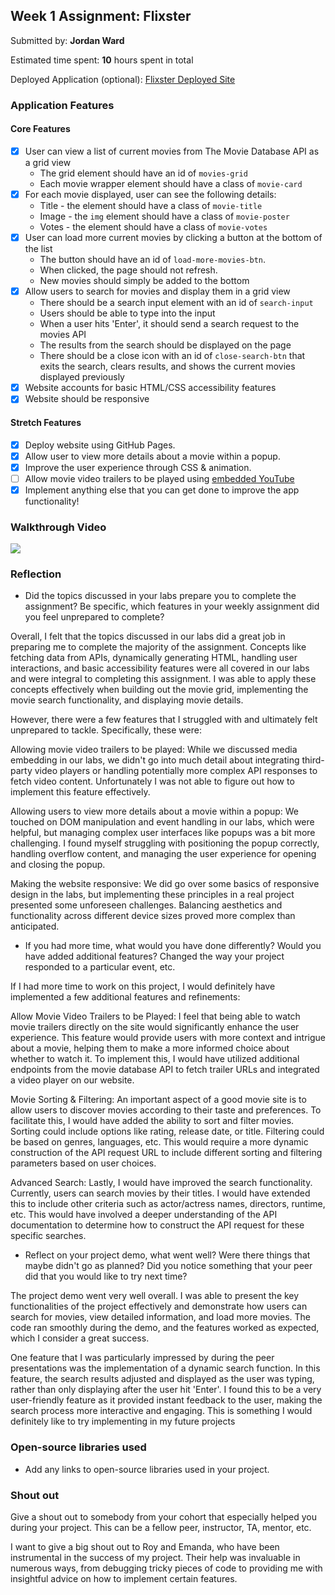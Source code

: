 ## Week 1 Assignment: Flixster

Submitted by: **Jordan Ward**

Estimated time spent: **10** hours spent in total

Deployed Application (optional): [Flixster Deployed Site](https://astroboyprograms.github.io/site-week1-project1-flixster-starter/)

### Application Features

#### Core Features

- [x] User can view a list of current movies from The Movie Database API as a grid view
  - The grid element should have an id of `movies-grid`
  - Each movie wrapper element should have a class of `movie-card`
- [x] For each movie displayed, user can see the following details:
  - Title - the element should have a class of `movie-title`
  - Image - the `img` element should have a class of `movie-poster`
  - Votes - the element should have a class of `movie-votes`
- [x] User can load more current movies by clicking a button at the bottom of the list
  - The button should have an id of `load-more-movies-btn`.
  - When clicked, the page should not refresh.
  - New movies should simply be added to the bottom
- [x] Allow users to search for movies and display them in a grid view
  - There should be a search input element with an id of `search-input`
  - Users should be able to type into the input
  - When a user hits 'Enter', it should send a search request to the movies API
  - The results from the search should be displayed on the page
  - There should be a close icon with an id of `close-search-btn` that exits the search, clears results, and shows the current movies displayed previously
- [x] Website accounts for basic HTML/CSS accessibility features
- [x] Website should be responsive

#### Stretch Features

- [x] Deploy website using GitHub Pages.
- [x] Allow user to view more details about a movie within a popup.
- [x] Improve the user experience through CSS & animation.
- [ ] Allow movie video trailers to be played using [embedded YouTube](https://support.google.com/youtube/answer/171780?hl=en)
- [x] Implement anything else that you can get done to improve the app functionality!

### Walkthrough Video
<a href="https://www.loom.com/share/f22e085cad254a4ab918642ab0d43180">
    <img style="max-width:300px;" src="https://cdn.loom.com/sessions/thumbnails/f22e085cad254a4ab918642ab0d43180-with-play.gif">
  </a>

### Reflection

- Did the topics discussed in your labs prepare you to complete the assignment? Be specific, which features in your weekly assignment did you feel unprepared to complete?

Overall, I felt that the topics discussed in our labs did a great job in preparing me to complete the majority of the assignment. Concepts like fetching data from APIs, dynamically generating HTML, handling user interactions, and basic accessibility features were all covered in our labs and were integral to completing this assignment. I was able to apply these concepts effectively when building out the movie grid, implementing the movie search functionality, and displaying movie details. 

However, there were a few features that I struggled with and ultimately felt unprepared to tackle. Specifically, these were: 

Allowing movie video trailers to be played: While we discussed media embedding in our labs, we didn't go into much detail about integrating third-party video players or handling potentially more complex API responses to fetch video content. Unfortunately I was not able to figure out how to implement this feature effectively. 

Allowing users to view more details about a movie within a popup: We touched on DOM manipulation and event handling in our labs, which were helpful, but managing complex user interfaces like popups was a bit more challenging. I found myself struggling with positioning the popup correctly, handling overflow content, and managing the user experience for opening and closing the popup.

Making the website responsive: We did go over some basics of responsive design in the labs, but implementing these principles in a real project presented some unforeseen challenges. Balancing aesthetics and functionality across different device sizes proved more complex than anticipated.



- If you had more time, what would you have done differently? Would you have added additional features? Changed the way your project responded to a particular event, etc.
  
If I had more time to work on this project, I would definitely have implemented a few additional features and refinements:

Allow Movie Video Trailers to be Played: I feel that being able to watch movie trailers directly on the site would significantly enhance the user experience. This feature would provide users with more context and intrigue about a movie, helping them to make a more informed choice about whether to watch it. To implement this, I would have utilized additional endpoints from the movie database API to fetch trailer URLs and integrated a video player on our website.

Movie Sorting & Filtering: An important aspect of a good movie site is to allow users to discover movies according to their taste and preferences. To facilitate this, I would have added the ability to sort and filter movies. Sorting could include options like rating, release date, or title. Filtering could be based on genres, languages, etc. This would require a more dynamic construction of the API request URL to include different sorting and filtering parameters based on user choices.

Advanced Search: Lastly, I would have improved the search functionality. Currently, users can search movies by their titles. I would have extended this to include other criteria such as actor/actress names, directors, runtime, etc. This would have involved a deeper understanding of the API documentation to determine how to construct the API request for these specific searches.

- Reflect on your project demo, what went well? Were there things that maybe didn't go as planned? Did you notice something that your peer did that you would like to try next time?

The project demo went very well overall. I was able to present the key functionalities of the project effectively and demonstrate how users can search for movies, view detailed information, and load more movies. The code ran smoothly during the demo, and the features worked as expected, which I consider a great success.

One feature that I was particularly impressed by during the peer presentations was the implementation of a dynamic search function. In this feature, the search results adjusted and displayed as the user was typing, rather than only displaying after the user hit 'Enter'. I found this to be a very user-friendly feature as it provided instant feedback to the user, making the search process more interactive and engaging. This is something I would definitely like to try implementing in my future projects


### Open-source libraries used

- Add any links to open-source libraries used in your project.

### Shout out

Give a shout out to somebody from your cohort that especially helped you during your project. This can be a fellow peer, instructor, TA, mentor, etc.

I want to give a big shout out to Roy and Emanda, who have been instrumental in the success of my project. Their help was invaluable in numerous ways, from debugging tricky pieces of code to providing me with insightful advice on how to implement certain features.
